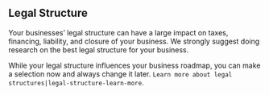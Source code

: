 ---
---

## Legal Structure

Your businesses’ legal structure can have a large impact on taxes, financing, liability, and closure of your business. We strongly suggest doing research on the best legal structure for your business.

While your legal structure influences your business roadmap, you can make a selection now and always change it later. `Learn more about legal structures|legal-structure-learn-more`.
